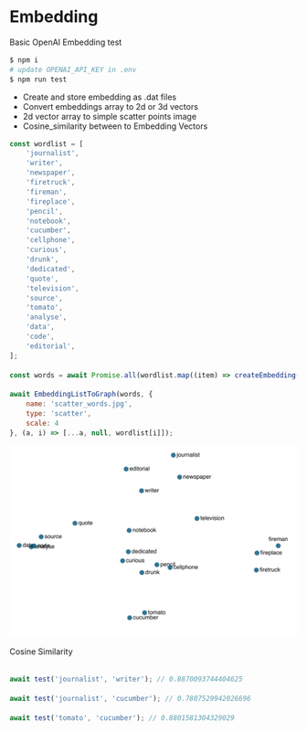 # Embedding
Basic OpenAI Embedding test


```bash
$ npm i
# update OPENAI_API_KEY in .env
$ npm run test
```

* Create and store embedding as .dat files
* Convert embeddings array to 2d or 3d vectors
* 2d vector array to simple scatter points image
* Cosine_similarity between to Embedding Vectors

```js
const wordlist = [
	'journalist',
	'writer',
	'newspaper',
	'firetruck',
	'fireman',
	'fireplace',
	'pencil',
	'notebook',
	'cucumber',
	'cellphone',
	'curious',
	'drunk',
	'dedicated',
	'quote',
	'television',
	'source',
	'tomato',
	'analyse',
	'data',
	'code',
	'editorial',
];

const words = await Promise.all(wordlist.map((item) => createEmbedding(item)));

await EmbeddingListToGraph(words, { 
    name: 'scatter_words.jpg',
    type: 'scatter',
    scale: 4
}, (a, i) => [...a, null, wordlist[i]]);
```

![scatter point graph](./scatter_words.jpg)


Cosine Similarity
```js

await test('journalist', 'writer'); // 0.8870093744404625

await test('journalist', 'cucumber'); // 0.7807529942026696

await test('tomato', 'cucumber'); // 0.8801581304329029

```